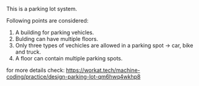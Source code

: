 This is a parking lot system.

Following points are considered:

1. A building for parking vehicles.
2. Bulding can have multiple floors.
3. Only three types of vechicles are allowed in a parking spot -> car, bike and truck.
4. A floor can contain multiple parking spots.

for more details check: https://workat.tech/machine-coding/practice/design-parking-lot-qm6hwq4wkhp8